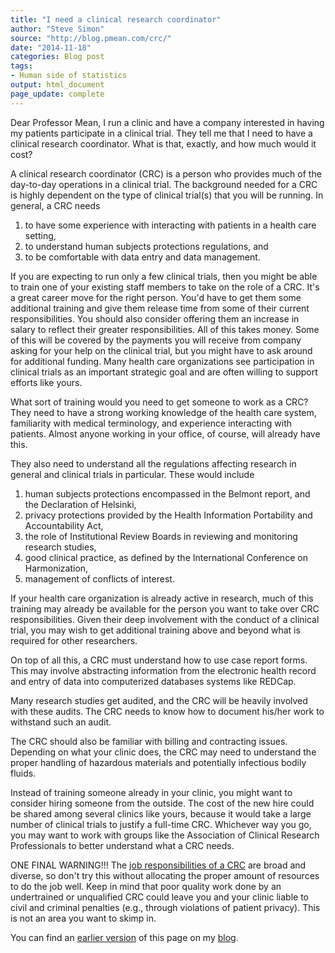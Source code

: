 ```yaml
---
title: "I need a clinical research coordinator"
author: "Steve Simon"
source: "http://blog.pmean.com/crc/"
date: "2014-11-18"
categories: Blog post
tags: 
- Human side of statistics
output: html_document
page_update: complete
---
```


Dear Professor Mean, I run a clinic and have a company interested in
having my patients participate in a clinical trial. They tell me that I
need to have a clinical research coordinator. What is that, exactly, and
how much would it cost?

<!---More--->

A clinical research coordinator (CRC) is a person who provides much of
the day-to-day operations in a clinical trial. The background needed for
a CRC is highly dependent on the type of clinical trial(s) that you will
be running. In general, a CRC needs

1.  to have some experience with interacting with patients in a health
    care setting,
2.  to understand human subjects protections regulations, and
3.  to be comfortable with data entry and data management.

If you are expecting to run only a few clinical trials, then you might
be able to train one of your existing staff members to take on the role
of a CRC. It's a great career move for the right person. You'd have to
get them some additional training and give them release time from some
of their current responsibilities. You should also consider offering
them an increase in salary to reflect their greater responsibilities.
All of this takes money. Some of this will be covered by the payments
you will receive from company asking for your help on the clinical
trial, but you might have to ask around for additional funding. Many
health care organizations see participation in clinical trials as an
important strategic goal and are often willing to support efforts like
yours.

What sort of training would you need to get someone to work as a CRC?
They need to have a strong working knowledge of the health care system,
familiarity with medical terminology, and experience interacting with
patients. Almost anyone working in your office, of course, will already
have this.

They also need to understand all the regulations affecting research in
general and clinical trials in particular. These would include

1.  human subjects protections encompassed in the Belmont report, and
    the Declaration of Helsinki,
2.  privacy protections provided by the Health Information Portability
    and Accountability Act,
3.  the role of Institutional Review Boards in reviewing and monitoring
    research studies,
4.  good clinical practice, as defined by the International Conference
    on Harmonization,
5.  management of conflicts of interest.

If your health care organization is already active in research, much of
this training may already be available for the person you want to take
over CRC responsibilities. Given their deep involvement with the conduct
of a clinical trial, you may wish to get additional training above and
beyond what is required for other researchers.

On top of all this, a CRC must understand how to use case report forms.
This may involve abstracting information from the electronic health
record and entry of data into computerized databases systems like
REDCap.

Many research studies get audited, and the CRC will be heavily involved
with these audits. The CRC needs to know how to document his/her work to
withstand such an audit.

The CRC should also be familiar with billing and contracting issues.
Depending on what your clinic does, the CRC may need to understand the
proper handling of hazardous materials and potentially infectious bodily
fluids.

Instead of training someone already in your clinic, you might want to
consider hiring someone from the outside. The cost of the new hire could
be shared among several clinics like yours, because it would take a
large number of clinical trials to justify a full-time CRC. Whichever
way you go, you may want to work with groups like the Association of
Clinical Research Professionals to better understand what a CRC needs.

ONE FINAL WARNING!!! The [job responsibilities of a
CRC](https://research.wustl.edu/Resources/Roles/Pages/CRC.aspx) are
broad and diverse, so don't try this without allocating the proper
amount of resources to do the job well. Keep in mind that poor quality
work done by an undertrained or unqualified CRC could leave you and your
clinic liable to civil and criminal penalties (e.g., through violations
of patient privacy). This is not an area you want to skimp in.

You can find an [earlier version][sim1] of this page on my [blog][sim2].

[sim1]: http://blog.pmean.com/crc/
[sim2]: http://blog.pmean.com
